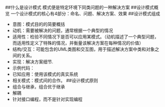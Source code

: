 ##什么是设计模式
模式便是特定环境下同类问题的一种解决方案
##设计模式概览
一个设计模式的核心有4部分：命名、问题、解决方案、效果
##设计模式组成
* 意图：模式目的的简要概括
* 动机：需要被解决的问题，通常根据一个典型的情况
* 适用性：检验不同情况下是否可以应用某模式。（动机描述了一个典型问题，而适用性定义了特殊的情况，并衡量该解决方案在每种情况的价值）
* 结构/交互：可能包含的UML类图和交互图，用于描述解决方案中类和对象之间的关系。
* 实现：解决方案细节.
* 示例代码：
* 已知应用：使用该模式的真实系统
* 相关模式：模式间的合作。
##设计模式原则
* 组合与继承，组合优于继承
* 解耦
* 针对接口编程，而不是针对实现编程